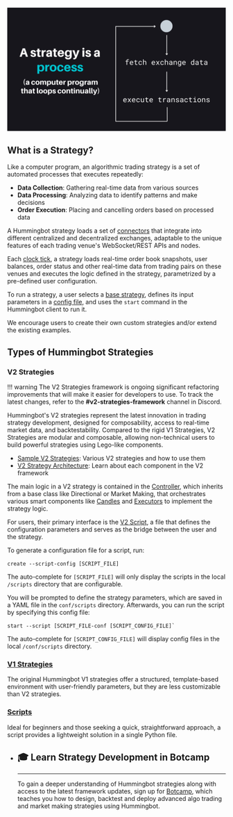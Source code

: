 ![](./strategy-process.png)

## What is a Strategy?

Like a computer program, an algorithmic trading strategy is a set of automated processes that executes repeatedly:

- **Data Collection**: Gathering real-time data from various sources
- **Data Processing**: Analyzing data to identify patterns and make decisions
- **Order Execution**: Placing and cancelling orders based on processed data

A Hummingbot strategy loads a set of [connectors](../exchanges/index.md) that integrate into different centralized and decentralized exchanges, adaptable to the unique features of each trading venue's WebSocket/REST APIs and nodes.

Each [clock tick](/global-configs/clock-tick/), a strategy loads real-time order book snapshots, user balances, order status and other real-time data from trading pairs on these venues and executes the logic defined in the strategy, parametrized by a pre-defined user configuration.

To run a strategy, a user selects a [base strategy](../v2-strategies/examples/), defines its input parameters in a [config file](/client/config-files/), and uses the `start` command in the Hummingbot client to run it. 

We encourage users to create their own custom strategies and/or extend the existing examples.

## Types of Hummingbot Strategies

### V2 Strategies

!!! warning
    The V2 Strategies framework is ongoing significant refactoring improvements that will make it easier for developers to use. To track the latest changes, refer to the **#v2-strategies-framework** channel in Discord.

Hummingbot's V2 strategies represent the latest innovation in trading strategy development, designed for composability, access to real-time market data, and backtestability. Compared to the rigid V1 Strategies, V2 Strategies are modular and composable, allowing non-technical users to build powerful strategies using Lego-like components.

* [Sample V2 Strategies](../v2-strategies/examples/): Various V2 strategies and how to use them
* [V2 Strategy Architecture](../v2-strategies/): Learn about each component in the V2 framework

The main logic in a V2 strategy is contained in the [Controller](../controllers), which inherits from a base class like Directional or Market Making, that orchestrates various smart components like [Candles](../candles) and [Executors](../executors/) to implement the strategy logic.

For users, their primary interface is the [V2 Script](../v2-scripts/), a file that defines the configuration parameters and serves as the bridge between the user and the strategy.

To generate a configuration file for a script, run:

```
create --script-config [SCRIPT_FILE]
```

The auto-complete for `[SCRIPT_FILE]` will only display the scripts in the local `/scripts` directory that are configurable.

You will be prompted to define the strategy parameters, which are saved in a YAML file in the `conf/scripts` directory. Afterwards, you can run the script by specifying this config file:

```
start --script [SCRIPT_FILE-conf [SCRIPT_CONFIG_FILE]`
```

The auto-complete for `[SCRIPT_CONFIG_FILE]` will display config files in the local `/conf/scripts` directory.

### [V1 Strategies](../v1-strategies/index.md)

The original Hummingbot V1 strategies offer a structured, template-based environment with user-friendly parameters, but they are less customizable than V2 strategies.

### [Scripts](../scripts/index.md)

Ideal for beginners and those seeking a quick, straightforward approach, a script provides a lightweight solution in a single Python file.

<div class="grid cards" markdown>

-   ## 🎓 Learn Strategy Development in Botcamp

    ---

    To gain a deeper understanding of Hummingbot strategies along with access to the latest framework updates, sign up for [Botcamp](/botcamp), which teaches you how to design, backtest and deploy advanced algo trading and market making strategies using Hummingbot.

</div>
